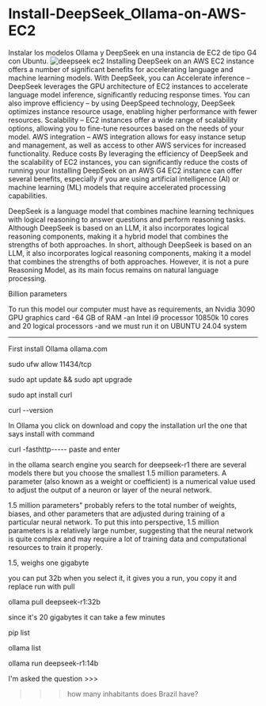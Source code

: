 # Install-DeepSeek_Ollama-on-AWS-EC2
Instalar los modelos Ollama y DeepSeek en una instancia de EC2 de tipo G4 con Ubuntu.
![deepseek ec2](https://github.com/user-attachments/assets/d534252e-422a-413d-8dc2-acd1a9949512)
Installing DeepSeek on an AWS EC2 instance offers a number of significant benefits for accelerating language and machine learning models. With DeepSeek, you can Accelerate inference – DeepSeek leverages the GPU architecture of EC2 instances to accelerate language model inference, significantly reducing response times.
You can also improve efficiency – by using DeepSpeed ​​technology, DeepSeek optimizes instance resource usage, enabling higher performance with fewer resources.
Scalability – EC2 instances offer a wide range of scalability options, allowing you to fine-tune resources based on the needs of your model.
AWS integration – AWS integration allows for easy instance setup and management, as well as access to other AWS services for increased functionality.
Reduce costs By leveraging the efficiency of DeepSeek and the scalability of EC2 instances, you can significantly reduce the costs of running your
Installing DeepSeek on an AWS G4 EC2 instance can offer several benefits, especially if you are using artificial intelligence (AI) or machine learning (ML) models that require accelerated processing capabilities.

DeepSeek is a language model that combines machine learning techniques with logical reasoning to answer questions and perform reasoning tasks. Although DeepSeek is based on an LLM, it also incorporates logical reasoning components, making it a hybrid model that combines the strengths of both approaches.
In short, although DeepSeek is based on an LLM, it also incorporates logical reasoning components, making it a model that combines the strengths of both approaches. However, it is not a pure Reasoning Model, as its main focus remains on natural language processing.

Billion parameters

To run this model our computer must have as requirements, an Nvidia 3090 GPU graphics card
-64 GB of RAM
-an Intel i9 processor 10850k 10 cores and 20 logical processors
-and we must run it on UBUNTU 24.04 system

----------------------------------------------------------------------------------------------------------------------------------------------------------------

First install Ollama ollama.com

sudo ufw allow 11434/tcp

sudo apt update && sudo apt upgrade

sudo apt install curl

curl --version

In Ollama you click on download and copy the installation url
the one that says install with command

curl -fasthttp-----
paste and enter

in the ollama search engine you search for deepseek-r1
there are several models there but you choose the smallest 1.5 million parameters.
A parameter (also known as a weight or coefficient) is a numerical value used to adjust the output of a neuron or layer of the neural network.

1.5 million parameters" probably refers to the total number of weights, biases, and other parameters that are adjusted during training of a particular neural network.
To put this into perspective, 1.5 million parameters is a relatively large number, suggesting that the neural network is quite complex and may require a lot of training data and computational resources to train it properly.

1.5, weighs one gigabyte

you can put 32b
when you select it, it gives you a run, you copy it
and replace run with pull

ollama pull deepseek-r1:32b

since it's 20 gigabytes it can take a few minutes

pip list

ollama list

ollama run deepseek-r1:14b

I'm asked the question >>>

>>>how many inhabitants does Brazil have?
